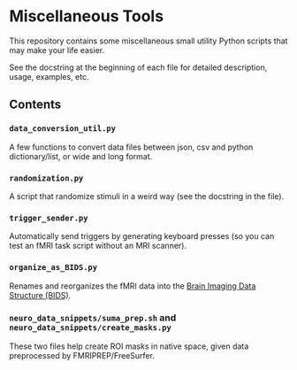 # Miscellaneous Tools
This repository contains some miscellaneous small utility Python scripts that may make your life easier.

See the docstring at the beginning of each file for detailed description, usage, examples, etc.

## Contents
### `data_conversion_util.py`
A few functions to convert data files between json, csv and python dictionary/list, or wide and long format.

### `randomization.py`
A script that randomize stimuli in a weird way (see the docstring in the file).

### `trigger_sender.py`
Automatically send triggers by generating keyboard presses (so you can test an fMRI task script without an MRI scanner).

### `organize_as_BIDS.py`
Renames and reorganizes the fMRI data into the [Brain Imaging Data Structure (BIDS)](https://www.nature.com/articles/sdata201644).

### `neuro_data_snippets/suma_prep.sh` and `neuro_data_snippets/create_masks.py`
These two files help create ROI masks in native space, given data preprocessed by FMRIPREP/FreeSurfer.
